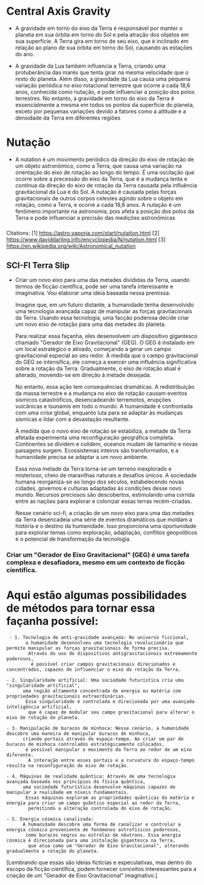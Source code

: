 # Central Axis Gravity

- A gravidade em torno do eixo da Terra é responsável por manter o planeta em sua órbita em torno do Sol
    e pela atração dos objetos em sua superfície. A Terra gira em torno de seu eixo,
     que é inclinado em relação ao plano de sua órbita em torno do Sol,
      causando as estações do ano.

- A gravidade da Lua também influencia a Terra, criando uma protuberância das marés que tenta girar na mesma velocidade que o resto do planeta.
    Além disso, a gravidade da Lua causa uma pequena variação periódica no eixo rotacional terrestre que ocorre a cada 18,6 anos, conhecida como nutação,
     e pode influenciar a posição dos polos terrestres. No entanto, a gravidade em torno do eixo da Terra
      é essencialmente a mesma em todos os pontos da superfície do planeta, exceto por pequenas variações
       devido a fatores como a altitude e a densidade da Terra em diferentes regiões

#####

# Nutação
- A nutation é um movimento periódico da direção do eixo de rotação de um objeto astronômico,
    como a Terra, que causa uma variação na orientação do eixo de rotação ao longo do tempo.
     É uma oscilação que ocorre sobre a precessão do eixo da Terra,
      que é a mudança lenta e contínua da direção do eixo de rotação da Terra causada pela influência gravitacional da Lua e do Sol.
       A nutação é causada pelas forças gravitacionais de outros corpos celestes agindo sobre o objeto em rotação, como a Terra, e ocorre a cada 18,6 anos.
        A nutação é um fenômeno importante na astronomia, pois afeta a posição dos polos da Terra e pode influenciar a precisão das medições astronômicas

#####



Citations:
[1] https://astro.vaporia.com/start/nutation.html
[2] https://www.daviddarling.info/encyclopedia/N/nutation.html
[3] https://en.wikipedia.org/wiki/Astronomical_nutation

## SCI-FI Terra Slip
- Criar um novo eixo para uma das metades divididas da Terra, usando termos de ficção científica,
   pode ser uma tarefa interessante e imaginativa. Vou elaborar uma ideia baseada nessa premissa:
    
   Imagine que, em um futuro distante, a humanidade tenha desenvolvido uma tecnologia avançada capaz de manipular as forças gravitacionais da Terra.
    Usando essa tecnologia, uma facção poderosa decide criar um novo eixo de rotação para uma das metades do planeta.

   Para realizar essa façanha, eles desenvolvem um dispositivo gigantesco chamado "Gerador de Eixo Gravitacional" (GEG).
    O GEG é instalado em um local estratégico e ativado, começando a gerar um campo gravitacional especial ao seu redor.
   À medida que o campo gravitacional do GEG se intensifica, ele começa a exercer uma influência significativa sobre a rotação da Terra.
    Gradualmente, o eixo de rotação atual é alterado, movendo-se em direção à metade desejada.

   No entanto, essa ação tem consequências dramáticas.
    A redistribuição da massa terrestre e a mudança no eixo de rotação causam eventos sísmicos catastróficos, desencadeando terremotos,
     erupções vulcânicas e tsunamis em todo o mundo. A humanidade é confrontada com uma crise global,
      enquanto luta para se adaptar às mudanças sísmicas e lidar com a devastação resultante.
   
   À medida que o novo eixo de rotação se estabiliza, a metade da Terra afetada experimenta uma reconfiguração geográfica completa.
    Continentes se dividem e colidem, oceanos mudam de tamanho e novas paisagens surgem. Ecossistemas inteiros são transformados,
     e a humanidade precisa se adaptar a um novo ambiente.

   Essa nova metade da Terra torna-se um terreno inexplorado e misterioso, cheio de maravilhas naturais e desafios únicos.
    A sociedade humana reorganiza-se ao longo dos séculos, estabelecendo novas cidades, governos e culturas adaptadas às condições desse novo mundo.
     Recursos preciosos são descobertos, estimulando uma corrida entre as nações para explorar e colonizar essas terras recém-criadas.

   Nesse cenário sci-fi,
    a criação de um novo eixo para uma das metades da Terra desencadeia uma série de eventos dramáticos que moldam a história e o destino da humanidade.
    Isso proporciona uma oportunidade para explorar temas como exploração, adaptação, conflitos geopolíticos e o potencial de transformação da tecnologia.

### Criar um "Gerador de Eixo Gravitacional" (GEG) é uma tarefa complexa e desafiadora, mesmo em um contexto de ficção científica.
   # Aqui estão algumas possibilidades de métodos para tornar essa façanha possível:
     - 1. Tecnologia de anti-gravidade avançada: No universo ficcional,
           a humanidade desenvolveu uma tecnologia revolucionária que permite manipular as forças gravitacionais de forma precisa.
            Através do uso de dispositivos antigravitacionais extremamente poderosos,
             é possível criar campos gravitacionais direcionados e concentrados, capazes de influenciar o eixo de rotação da Terra.

    - 2. Singularidade artificial: Uma sociedade futurística cria uma "singularidade artificial",
          uma região altamente concentrada de energia ou matéria com propriedades gravitacionais extraordinárias.
           Essa singularidade é controlada e direcionada por uma avançada inteligência artificial,
            que é capaz de modular seu campo gravitacional para alterar o eixo de rotação do planeta.
            
    - 3. Manipulação de buracos de minhoca: Nesse cenário, a humanidade descobre uma maneira de manipular buracos de minhoca,
          criando portais através do espaço-tempo. Ao criar um par de buracos de minhoca controlados estrategicamente colocados,
           é possível manipular o movimento da Terra ao redor de um eixo diferente.
            A interação entre esses portais e a curvatura do espaço-tempo resulta na reconfiguração do eixo de rotação.

    - 4. Máquinas de realidade quântica: Através de uma tecnologia avançada baseada nos princípios da física quântica,
          uma sociedade futurística desenvolve máquinas capazes de manipular a realidade em níveis fundamentais.
           Essas máquinas exploram as propriedades quânticas da matéria e energia para criar um campo quântico especial ao redor da Terra,
            permitindo a alteração controlada do eixo de rotação.

    - 5. Energia cósmica canalizada:
          A humanidade descobre uma forma de canalizar e controlar a energia cósmica proveniente de fenômenos astrofísicos poderosos,
           como buracos negros ou estrelas de nêutrons. Essa energia cósmica é direcionada para uma instalação gigantesca na Terra,
            que atua como um "Gerador de Eixo Gravitacional", alterando gradualmente a rotação do planeta.

[Lembrando que essas são ideias fictícias e especulativas, mas dentro do escopo da ficção científica,
podem fornecer conceitos interessantes para a criação de um "Gerador de Eixo Gravitacional" imaginativo.]
#####

